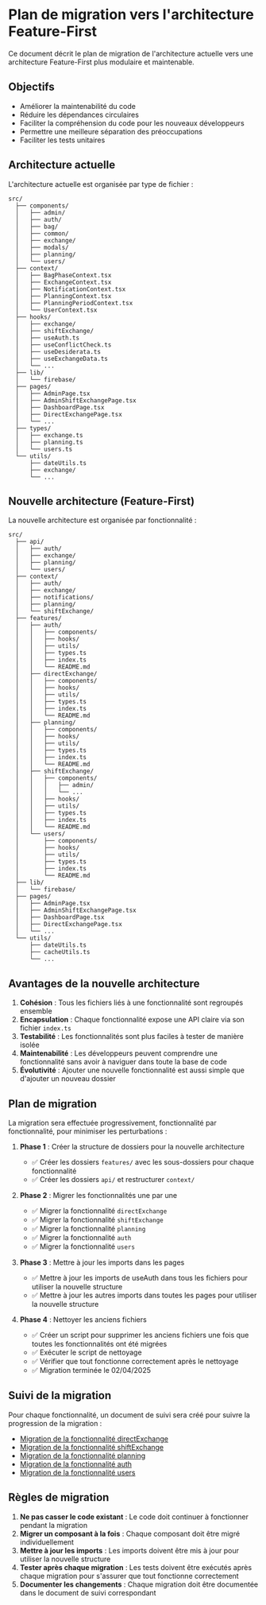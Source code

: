 # Plan de migration vers l'architecture Feature-First

Ce document décrit le plan de migration de l'architecture actuelle vers une architecture Feature-First plus modulaire et maintenable.

## Objectifs

- Améliorer la maintenabilité du code
- Réduire les dépendances circulaires
- Faciliter la compréhension du code pour les nouveaux développeurs
- Permettre une meilleure séparation des préoccupations
- Faciliter les tests unitaires

## Architecture actuelle

L'architecture actuelle est organisée par type de fichier :

```
src/
  ├── components/
  │   ├── admin/
  │   ├── auth/
  │   ├── bag/
  │   ├── common/
  │   ├── exchange/
  │   ├── modals/
  │   ├── planning/
  │   └── users/
  ├── context/
  │   ├── BagPhaseContext.tsx
  │   ├── ExchangeContext.tsx
  │   ├── NotificationContext.tsx
  │   ├── PlanningContext.tsx
  │   ├── PlanningPeriodContext.tsx
  │   └── UserContext.tsx
  ├── hooks/
  │   ├── exchange/
  │   ├── shiftExchange/
  │   ├── useAuth.ts
  │   ├── useConflictCheck.ts
  │   ├── useDesiderata.ts
  │   ├── useExchangeData.ts
  │   └── ...
  ├── lib/
  │   └── firebase/
  ├── pages/
  │   ├── AdminPage.tsx
  │   ├── AdminShiftExchangePage.tsx
  │   ├── DashboardPage.tsx
  │   ├── DirectExchangePage.tsx
  │   └── ...
  ├── types/
  │   ├── exchange.ts
  │   ├── planning.ts
  │   └── users.ts
  └── utils/
      ├── dateUtils.ts
      ├── exchange/
      └── ...
```

## Nouvelle architecture (Feature-First)

La nouvelle architecture est organisée par fonctionnalité :

```
src/
  ├── api/
  │   ├── auth/
  │   ├── exchange/
  │   ├── planning/
  │   └── users/
  ├── context/
  │   ├── auth/
  │   ├── exchange/
  │   ├── notifications/
  │   ├── planning/
  │   └── shiftExchange/
  ├── features/
  │   ├── auth/
  │   │   ├── components/
  │   │   ├── hooks/
  │   │   ├── utils/
  │   │   ├── types.ts
  │   │   ├── index.ts
  │   │   └── README.md
  │   ├── directExchange/
  │   │   ├── components/
  │   │   ├── hooks/
  │   │   ├── utils/
  │   │   ├── types.ts
  │   │   ├── index.ts
  │   │   └── README.md
  │   ├── planning/
  │   │   ├── components/
  │   │   ├── hooks/
  │   │   ├── utils/
  │   │   ├── types.ts
  │   │   ├── index.ts
  │   │   └── README.md
  │   ├── shiftExchange/
  │   │   ├── components/
  │   │   │   ├── admin/
  │   │   │   └── ...
  │   │   ├── hooks/
  │   │   ├── utils/
  │   │   ├── types.ts
  │   │   ├── index.ts
  │   │   └── README.md
  │   └── users/
  │       ├── components/
  │       ├── hooks/
  │       ├── utils/
  │       ├── types.ts
  │       ├── index.ts
  │       └── README.md
  ├── lib/
  │   └── firebase/
  ├── pages/
  │   ├── AdminPage.tsx
  │   ├── AdminShiftExchangePage.tsx
  │   ├── DashboardPage.tsx
  │   ├── DirectExchangePage.tsx
  │   └── ...
  └── utils/
      ├── dateUtils.ts
      ├── cacheUtils.ts
      └── ...
```

## Avantages de la nouvelle architecture

1. **Cohésion** : Tous les fichiers liés à une fonctionnalité sont regroupés ensemble
2. **Encapsulation** : Chaque fonctionnalité expose une API claire via son fichier `index.ts`
3. **Testabilité** : Les fonctionnalités sont plus faciles à tester de manière isolée
4. **Maintenabilité** : Les développeurs peuvent comprendre une fonctionnalité sans avoir à naviguer dans toute la base de code
5. **Évolutivité** : Ajouter une nouvelle fonctionnalité est aussi simple que d'ajouter un nouveau dossier

## Plan de migration

La migration sera effectuée progressivement, fonctionnalité par fonctionnalité, pour minimiser les perturbations :

1. **Phase 1** : Créer la structure de dossiers pour la nouvelle architecture
   - ✅ Créer les dossiers `features/` avec les sous-dossiers pour chaque fonctionnalité
   - ✅ Créer les dossiers `api/` et restructurer `context/`

2. **Phase 2** : Migrer les fonctionnalités une par une
   - ✅ Migrer la fonctionnalité `directExchange`
   - ✅ Migrer la fonctionnalité `shiftExchange`
   - ✅ Migrer la fonctionnalité `planning`
   - ✅ Migrer la fonctionnalité `auth`
   - ✅ Migrer la fonctionnalité `users`

3. **Phase 3** : Mettre à jour les imports dans les pages
   - ✅ Mettre à jour les imports de useAuth dans tous les fichiers pour utiliser la nouvelle structure
   - ✅ Mettre à jour les autres imports dans toutes les pages pour utiliser la nouvelle structure

4. **Phase 4** : Nettoyer les anciens fichiers
   - ✅ Créer un script pour supprimer les anciens fichiers une fois que toutes les fonctionnalités ont été migrées
   - ✅ Exécuter le script de nettoyage
   - ✅ Vérifier que tout fonctionne correctement après le nettoyage
   - ✅ Migration terminée le 02/04/2025

## Suivi de la migration

Pour chaque fonctionnalité, un document de suivi sera créé pour suivre la progression de la migration :

- [Migration de la fonctionnalité directExchange](./directExchange-migration-progress.md)
- [Migration de la fonctionnalité shiftExchange](./shiftExchange-migration-progress.md)
- [Migration de la fonctionnalité planning](./planning-migration-progress.md)
- [Migration de la fonctionnalité auth](./auth-migration-progress.md)
- [Migration de la fonctionnalité users](./users-migration-progress.md)

## Règles de migration

1. **Ne pas casser le code existant** : Le code doit continuer à fonctionner pendant la migration
2. **Migrer un composant à la fois** : Chaque composant doit être migré individuellement
3. **Mettre à jour les imports** : Les imports doivent être mis à jour pour utiliser la nouvelle structure
4. **Tester après chaque migration** : Les tests doivent être exécutés après chaque migration pour s'assurer que tout fonctionne correctement
5. **Documenter les changements** : Chaque migration doit être documentée dans le document de suivi correspondant
